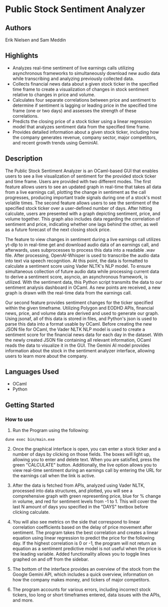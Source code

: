# Public Stock Sentiment Analyzer

## Authors

Erik Nielsen and Sam Meddin

## Highlights
- Analyzes real-time sentiment of live earnings calls utilizing asynchronous frameworks to simultaneously download new audio data while transcribing and analyzing previously collected data.
- Collects financial news data about a given stock ticker in the specified time frame to create a visualization of changes in stock sentiment relative to changes in price and volume.
- Calculates four separate correlations between price and sentiment to determine if sentiment is lagging or leading price in the specified time frame (one or two days) and assesses the strength of these correlations.
- Predicts the closing price of a stock ticker using a linear regression model that analyzes sentiment data from the specified time frame.
- Provides detailed information about a given stock ticker, including how the company generates revenue, company sector, major competitors, and recent growth trends using GeminiAI.

## Description
The Public Stock Sentiment Analyzer is an OCaml-based GUI that enables users to see a live visualization of sentiment for the provided stock ticker and time frame. Users are provided with two different modes. The first feature allows users to see an updated graph in real-time that takes all data from a live earnings call, plotting the change in sentiment as the call progresses, producing important trade signals during one of a stock's most volatile times. The second feature allows users to see the sentiment of the specified stock ticker over a user-defined number of days. After hitting calculate, users are presented with a graph depicting sentiment, price, and volume together. This graph also includes data regarding the correlation of sentiment and price, indicating whether one lags behind the other, as well as a future forecast of the next closing stock price.

The feature to view changes in sentiment during a live earnings call utilizes yt-dlp to in real-time get and download audio data of an earnings call, and afterwards, uses subprocesses to process this data into a readable .wav file. After processing, OpenAI-Whisper is used to transcribe the audio data into text via speech recognition. At this point, the data is formatted to calculate a sentiment score using Vader NLTK's NLP model. To ensure simultaneous collection of future audio data while processing current data to derive a sentiment score, asyncio, an asynchronous framework, is utilized. With the sentiment data, this Python script transmits the data to our sentiment analysis dashboard in OCaml. As new points are received, a new graph is drawn with the real-time data from the earnings call.

Our second feature provides sentiment changes for the ticker specified within the given timeframe. Utilizing Polygon and EODHD APIs, financial news, price, and volume data are derived and used to generate our graph. Using jsonaf, all of this data is stored in files, and Python's json is used to parse this data into a format usable by OCaml. Before creating the new JSON file for OCaml, the Vader NLTK NLP model is used to create a sentiment score for the financial news data for each day in the dataset. With the newly created JSON file containing all relevant information, OCaml reads the data to visualize it in the GUI. The Gemini AI model provides information about the stock in the sentiment analyzer interface, allowing users to learn more about the company.

## Languages Used
- OCaml
- Python

## Getting Started

### How to use
1) Run the Program using the following:

```dune exec bin/main.exe```

2) Once the graphical interface is open, you can enter a stock ticker and a number of days by clicking on those fields. The boxes will light up, allowing you to enter and delete text. When you are satisfied, press the green "CALCULATE" button. Additionally, the live option allows you to view real-time sentiment during an earnings call by entering the URL for the earnings call when the link is active.

3) After the data is fetched from APIs, analyzed using Vader NLTK, processed into data structures, and plotted, you will see a comprehensive graph with green representing price, blue for % change in volume, and red for sentiment levels from -1 to 1. This will cover the last N amount of days you specified in the "DAYS" textbox before clicking calculate.

4) You will also see metrics on the side that correspond to linear correlation coefficients based on the delay of price movement after sentiment. The program takes the best correlation and creates a linear equation using linear regression to predict the price for the following day. If the highest correlation is 0 or -1, the program will not return an equation as a sentiment predictive model is not useful when the price is the leading variable. Added functionality allows you to toggle lines graphed on and off from the sidebar.

5) The bottom of the interface provides an overview of the stock from the Google Gemini API, which includes a quick overview, information on how the company makes money, and tickers of major competitors.

6) The program accounts for various errors, including incorrect stock tickers, too long or short timeframes entered, data issues with the APIs, and more.